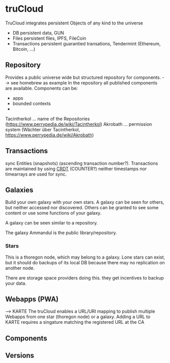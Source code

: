truCloud
========

TruCloud integrates persistent Objects of any kind to the universe
- DB                persistent data, GUN
- Files             persistent files, IPFS, FileCoin
- Transactions      persistent guarantied transations, Tendermint (Ethereum, Bitcoin, ...)

## Repository
Provides a public universe wide but structured repository for components.
--> see homebrew as example 
In the repository all published components are available.
Components can be:
- apps
- bounded contexts
- 

Tacintherkol ... name of the Repositories   (https://www.perrypedia.de/wiki/Tacintherkol)
Akrobath     ... permission system          (Wächter über Tacintherkol, https://www.perrypedia.de/wiki/Akrobath)


## Transactions

sync Entities (snapshots) (ascending transaction number?).
Transactions are maintained by using [CRDT](https://github.com/yjs/yjs#Yjs-CRDT-Algorithm) (COUNTER?)
neither timestamps nor timearrays are used for sync.  


## Galaxies

Build your own galaxy with your own stars. A galaxy can be seen for others,
but neither accessed nor discovered. Others can be granted to see some content or
use some functions of your galaxy. 

A galaxy can be seen similar to a repository.

The galaxy Ammandul is the public library/repository. 

### Stars

This is a thoregon node, which may belong to a galaxy.  Lone stars can exist, but it should
do backups of its local DB because there may no replication on another node.

There are storage space providers doing this. they get incentives to backup your data.

## Webapps (PWA)
--> KARTE
The truCloud enables a URL/URI mapping to publish multiple Webapps from one star (thoregon node)
or a galaxy.
Adding a URL to KARTE requires a singature matching the registered URL at the CA

## Components 

## Versions

